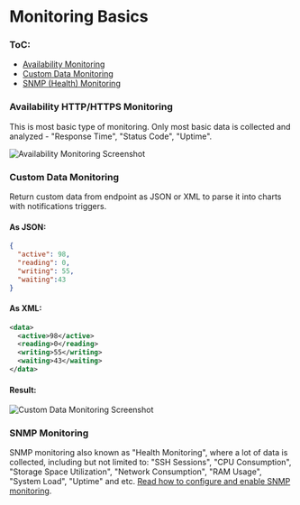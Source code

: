Monitoring Basics
======

### ToC:
 - [Availability Monitoring](https://github.com/VeliovGroup/ostrio/blob/master/docs/monitoring/basics.md#availability-httphttps-monitoring)
 - [Custom Data Monitoring](https://github.com/VeliovGroup/ostrio/blob/master/docs/monitoring/basics.md#custom-data-monitoring)
 - [SNMP (Health) Monitoring](https://github.com/VeliovGroup/ostrio/blob/master/docs/monitoring/basics.md#snmp-monitoring)

### Availability HTTP/HTTPS Monitoring
This is most basic type of monitoring. Only most basic data is collected and analyzed - "Response Time", "Status Code", "Uptime".

![Availability Monitoring Screenshot](https://github.com/VeliovGroup/ostrio/blob/master/docs/monitoring/availability-monitoring.png?raw=true)

### Custom Data Monitoring
Return custom data from endpoint as JSON or XML to parse it into charts with notifications triggers.

#### As JSON:
```json
{
  "active": 98,
  "reading": 0,
  "writing": 55,
  "waiting":43
}
```

#### As XML:
```xml
<data>
  <active>98</active>
  <reading>0</reading>
  <writing>55</writing>
  <waiting>43</waiting>
</data>
```

#### Result:
![Custom Data Monitoring Screenshot](https://github.com/VeliovGroup/ostrio/blob/master/docs/monitoring/custom-monitoring.png?raw=true)

### SNMP Monitoring
SNMP monitoring also known as "Health Monitoring", where a lot of data is collected, including but not limited to:  "SSH Sessions", "CPU Consumption", "Storage Space Utilization", "Network Consumption", "RAM Usage", "System Load", "Uptime" and etc. [Read how to configure and enable SNMP monitoring](https://github.com/VeliovGroup/ostrio/blob/master/docs/monitoring/snmp.md).
